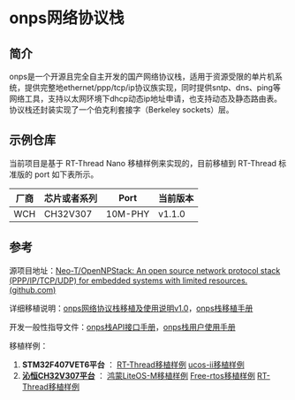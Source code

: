 # onps网络协议栈

## 简介

onps是一个开源且完全自主开发的国产网络协议栈，适用于资源受限的单片机系统，提供完整地ethernet/ppp/tcp/ip协议族实现，同时提供sntp、dns、ping等网络工具，支持以太网环境下dhcp动态ip地址申请，也支持动态及静态路由表。协议栈还封装实现了一个伯克利套接字（Berkeley sockets）层。

## 示例仓库

当前项目是基于 RT-Thread Nano 移植样例来实现的，目前移植到 RT-Thread 标准版的 port 如下表所示。

| 厂商 | 芯片或者系列 | Port    | 当前版本 |
| ---- | ------------ | ------- | -------- |
| WCH  | CH32V307     | 10M-PHY | v1.1.0   |

## 参考

源项目地址：[Neo-T/OpenNPStack: An open source network protocol stack (PPP/IP/TCP/UDP) for embedded systems with limited resources. (github.com)](https://github.com/Neo-T/OpenNPStack)

详细移植说明：[onps网络协议栈移植及使用说明v1.0](https://gitee.com/Neo-T/open-npstack/releases/download/v1.0.0.221017/onps网络协议栈移植及使用说明v1.0.7z)，[onps栈移植手册](https://gitee.com/Neo-T/open-npstack/raw/master/onps栈移植手册.pdf)

开发一般性指导文件：[onps栈API接口手册](https://gitee.com/Neo-T/open-npstack/raw/master/onps栈API接口手册.pdf)，[onps栈用户使用手册](https://gitee.com/Neo-T/open-npstack/raw/master/onps栈用户使用手册.pdf)

移植样例：

1. **STM32F407VET6平台** ： [RT-Thread移植样例](https://gitee.com/Neo-T/onps-rtthread) [ucos-ii移植样例](https://gitee.com/Neo-T/onps-ucosii)
2. **[沁恒CH32V307平台](https://gitee.com/Neo-T/Onps-WCH-CH32V307)** ： [鸿蒙LiteOS-M移植样例](https://gitee.com/Neo-T/Onps-WCH-CH32V307/tree/master/HarmonyOS/LiteOS_m) [Free-rtos移植样例](https://gitee.com/Neo-T/Onps-WCH-CH32V307/tree/master/FreeRTOS) [RT-Thread移植样例](https://gitee.com/Neo-T/Onps-WCH-CH32V307/tree/master/rt-thread)

